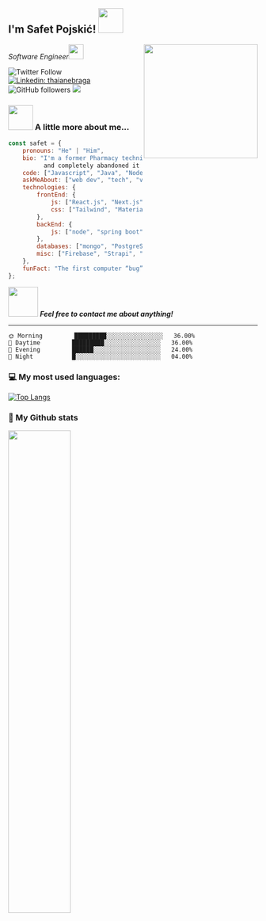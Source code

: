 <h2>I'm Safet Pojskić! <img src="https://media.giphy.com/media/12oufCB0MyZ1Go/giphy.gif" width="50"></h2>
<img align='right' src="https://media.giphy.com/media/M9gbBd9nbDrOTu1Mqx/giphy.gif" width="230">
<p><em>Software Engineer<img src="https://media.giphy.com/media/WUlplcMpOCEmTGBtBW/giphy.gif" width="30"> 
</em></p>

![Twitter Follow](https://img.shields.io/twitter/follow/magicpojska?label=Follow)
[![Linkedin: thaianebraga](https://img.shields.io/badge/-Connect-blue?style=flat-square&logo=Linkedin&logoColor=white&link=https://www.linkedin.com/in/mrpojskic/)](https://www.linkedin.com/in/mrpojskic/)
![GitHub followers](https://img.shields.io/github/followers/spojskic?label=Follow&style=social)
![](https://visitor-badge.glitch.me/badge?page_id=spojskic.spojskic)

### <img src="https://media.giphy.com/media/VgCDAzcKvsR6OM0uWg/giphy.gif" width="50"> A little more about me...  

```javascript
const safet = {
    pronouns: "He" | "Him",
    bio: "I'm a former Pharmacy technician who studied Pharmacy for 2 years
          and completely abandoned it because I wanted to study computer science",
    code: ["Javascript", "Java", "NodeJS"],
    askMeAbout: ["web dev", "tech", "video games", "full-stack"],
    technologies: {
        frontEnd: {
            js: ["React.js", "Next.js"],
            css: ["Tailwind", "MaterialUI", "bootstrap", "SCSS"]
        },
        backEnd: {
            js: ["node", "spring boot"],
        },
        databases: ["mongo", "PostgreSQL", "MySql", "MSSQL"],
        misc: ["Firebase", "Strapi", "OAuth", "Git"]
    },
    funFact: "The first computer “bug” was an actual real-life bug"
};
```

<img src="https://media.giphy.com/media/LnQjpWaON8nhr21vNW/giphy.gif" width="60"> <em><b>Feel free to contact me about anything!</b></em>

---

```text
🌞 Morning         █████████░░░░░░░░░░░░░░░░   36.00%
🌆 Daytime         █████████░░░░░░░░░░░░░░░░   36.00%
🌃 Evening         ██████░░░░░░░░░░░░░░░░░░░   24.00% 
🌙 Night           █░░░░░░░░░░░░░░░░░░░░░░░░   04.00% 
```


### 💻 My most used languages:
[![Top Langs](https://github-readme-stats.vercel.app/api/top-langs/?username=spojskic&layout=compact&text_color=daf7dc&bg_color=151515)](https://github.com/devSouvik/github-readme-stats)
### 📖 My Github stats

<a href="https://safetpojskic.com"><img src="https://streak-stats.demolab.com/?user=spojskic" width="50%"></a>

